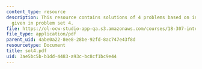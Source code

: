 ```yaml
---
content_type: resource
description: This resource contains solutions of 4 problems based on integral equations
  given in problem set 4.
file: https://ol-ocw-studio-app-qa.s3.amazonaws.com/courses/18-307-integral-equations-spring-2006/3ae5bc5bb1dd4483a93cbc8cf1bc9e44_sol4.pdf
file_type: application/pdf
parent_uid: 4abe0a22-8ee8-28be-92fd-8ac747e43f8d
resourcetype: Document
title: sol4.pdf
uid: 3ae5bc5b-b1dd-4483-a93c-bc8cf1bc9e44
---
```


